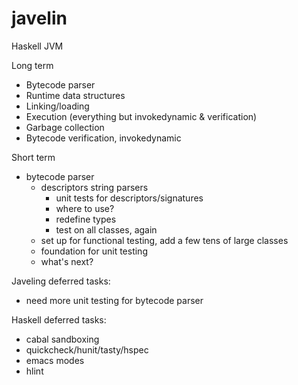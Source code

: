 javelin
=======
Haskell JVM

Long term
* Bytecode parser
* Runtime data structures
* Linking/loading
* Execution (everything but invokedynamic & verification)
* Garbage collection
* Bytecode verification, invokedynamic

Short term
* bytecode parser
  * descriptors string parsers
    * unit tests for descriptors/signatures
    * where to use?
    * redefine types
    * test on all classes, again
  * set up for functional testing, add a few tens of large classes
  * foundation for unit testing
  * what's next?

Javeling deferred tasks:
* need more unit testing for bytecode parser

Haskell deferred tasks:
* cabal sandboxing
* quickcheck/hunit/tasty/hspec
* emacs modes
* hlint
